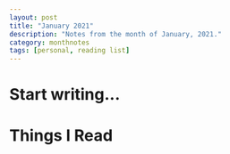 ```yaml
---
layout: post
title: "January 2021"
description: "Notes from the month of January, 2021."
category: monthnotes
tags: [personal, reading list]
---
```


# Start writing...

# Things I Read
